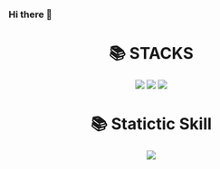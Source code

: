 ### Hi there 👋

<div align=center><h1>📚 STACKS</h1></div>
<div align=center> 
<img src="https://img.shields.io/badge/Java-007396?style=for-the-badge&logo=python&logoColor=white"> 
<img src="https://img.shields.io/badge/python-3776AB?style=for-the-badge&logo=python&logoColor=white"> 
<img src="https://img.shields.io/badge/pytorch-EE4C2C?style=for-the-badge&logo=python&logoColor=white"> 

<br>
<div align=center><h1>📚 Statictic Skill</h1></div>
<div align=center>
<img src="https://img.shields.io/badge/r-276DC3?style=flat&logo=TypeScript&logoColor=white"/>
<br>
<!--
**yuyeon-choi/yuyeon-choi** is a ✨ _special_ ✨ repository because its `README.md` (this file) appears on your GitHub profile.

Here are some ideas to get you started:

- 🔭 I’m currently working on ...
- 🌱 I’m currently learning ...
- 👯 I’m looking to collaborate on ...
- 🤔 I’m looking for help with ...
- 💬 Ask me about ...
- 📫 How to reach me: ...
- 😄 Pronouns: ...
- ⚡ Fun fact: ...
-->

![Anurag's GitHub stats](https://github-readme-stats.vercel.app/api?username=yuyeon-choi&show_icons=true&theme=radical)
